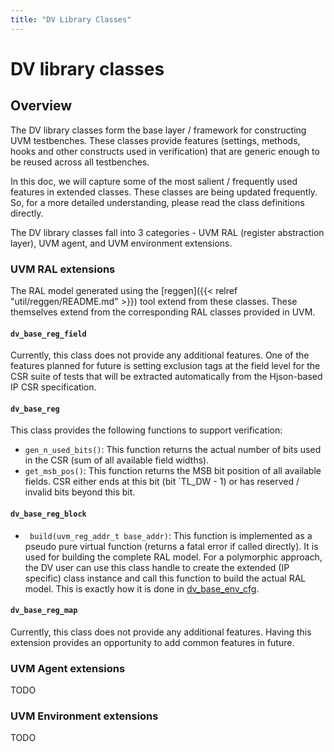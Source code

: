 ```yaml
---
title: "DV Library Classes"
---
```


# DV library classes

## Overview
The DV library classes form the base layer / framework for constructing UVM
testbenches. These classes provide features (settings, methods, hooks and other
constructs used in verification) that are generic enough to be reused across
all testbenches.

In this doc, we will capture some of the most salient / frequently used features
in extended classes. These classes are being updated frequently. So, for a more
detailed understanding, please read the class definitions directly.

The DV library classes fall into 3 categories - UVM RAL (register abstraction
layer), UVM agent, and UVM environment extensions.

### UVM RAL extensions
The RAL model generated using the [reggen]({{< relref "util/reggen/README.md" >}}) tool
extend from these classes. These themselves extend from the corresponding RAL
classes provided in UVM.

#### `dv_base_reg_field`
Currently, this class does not provide any additional features. One of the
features planned for future is setting exclusion tags at the field level for the
CSR suite of tests that will be extracted automatically from the Hjson-based
IP CSR specification.

#### `dv_base_reg`
This class provides the following functions to support verification:
* `gen_n_used_bits()`: This function returns the actual number of bits used in
  the CSR (sum of all available field widths).
* `get_msb_pos()`: This function returns the MSB bit position of all available
  fields. CSR either ends at this bit (bit \`TL_DW - 1) or has reserved / invalid
  bits beyond this bit.

#### `dv_base_reg_block`
* ` build(uvm_reg_addr_t base_addr)`: This function is implemented as a pseudo
  pure virtual function (returns a fatal error if called directly). It is used
  for building the complete RAL model. For a polymorphic approach, the DV user
  can use this class handle to create the extended (IP specific) class instance
  and call this function to build the actual RAL model. This is exactly how it
  is done in [dv_base_env_cfg](#dv_base_env_cfg).

#### `dv_base_reg_map`
Currently, this class does not provide any additional features. Having this
extension provides an opportunity to add common features in future.

### UVM Agent extensions
TODO

### UVM Environment extensions
TODO


